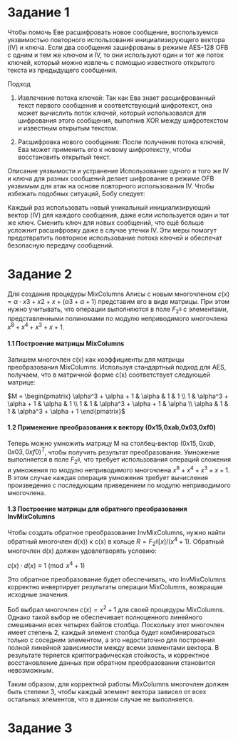 # Задание 1
Чтобы помочь Еве расшифровать новое сообщение, воспользуемся уязвимостью повторного использования инициализирующего вектора (IV) и ключа. Если два сообщения зашифрованы в режиме AES-128 OFB с одним и тем же ключом и IV, то они используют один и тот же поток ключей, который можно извлечь с помощью известного открытого текста из предыдущего сообщения.

Подход  
1. Извлечение потока ключей: Так как Ева знает расшифрованный текст первого сообщения и соответствующий шифротекст, она может вычислить поток ключей, который использовался для шифрования этого сообщения, выполнив XOR между шифротекстом и известным открытым текстом.


2. Расшифровка нового сообщения: После получения потока ключей, Ева может применить его к новому шифротексту, чтобы восстановить открытый текст.

Описание уязвимости и устранение
Использование одного и того же IV и ключа для разных сообщений делает шифрование в режиме OFB уязвимым для атак на основе повторного использования IV. Чтобы избежать подобных ситуаций, Бобу следует:

Каждый раз использовать новый уникальный инициализирующий вектор (IV) для каждого сообщения, даже если используется один и тот же ключ.
Сменить ключ для новых сообщений, что ещё больше усложнит расшифровку даже в случае утечки IV.
Эти меры помогут предотвратить повторное использование потока ключей и обеспечат безопасную передачу сообщений.

# Задание 2
Для создания процедуры MixColumns Алисы с новым многочленом $c(x)=α⋅x3+x2+x+(α3+α+1)$  представим его в виде матрицы. При этом нужно учитывать, что операции выполняются в поле $F_{2^8}​$ с элементами, представленными полиномами по модулю неприводимого многочлена $x^8 + x^4 + x^3 + x +1$.

#### 1.1 Построение матрицы MixColumns

Запишем многочлен c(x) как коэффициенты для матрицы преобразования MixColumns. Используя стандартный подход для AES, получаем, что в матричной форме c(x) соответствует следующей матрице:

$M = \begin{pmatrix} \alpha^3 + \alpha + 1 & \alpha & 1 & 1 \\ 1 & \alpha^3 + \alpha + 1 & \alpha & 1 \\ 1 & 1 & \alpha^3 + \alpha + 1 & \alpha \\ \alpha & 1 & 1 & \alpha^3 + \alpha + 1 \end{pmatrix}​​$

#### 1.2 Применение преобразования к вектору (0x15,0xab,0x03,0xf0)

Теперь можно умножить матрицу M на столбец-вектор $(0x15, 0xab, 0x03, 0xf0)^T$, чтобы получить результат преобразования. Умножение выполняется в поле $F_{2^8}$​, что требует использования операций сложения и умножения по модулю неприводимого многочлена $x^8 + x^4 + x^3 + x + 1$. В этом случае каждая операция умножения требует вычисления произведения с последующим приведением по модулю неприводимого многочлена.

#### 1.3 Построение матрицы для обратного преобразования InvMixColumns

Чтобы создать обратное преобразование InvMixColumns, нужно найти обратный многочлен d(x)) к c(x) в кольце $R = F_{2^8}[x] / (x^4 + 1)$. Обратный многочлен d(x) должен удовлетворять условию:

$c(x) \cdot d(x) \equiv 1 \pmod{x^4 + 1}$

Это обратное преобразование будет обеспечивать, что InvMixColumns корректно инвертирует результаты операции MixColumns, возвращая исходные значения.

Боб выбрал многочлен $c(x) = x^2 + 1$ для своей процедуры MixColumns. Однако такой выбор не обеспечивает полноценного линейного смешивания всех четырех байтов столбца. Поскольку этот многочлен имеет степень 2, каждый элемент столбца будет комбинироваться только с соседним элементом, а это недостаточно для построения полной линейной зависимости между всеми элементами вектора. В результате теряется криптографическая стойкость, и корректное восстановление данных при обратном преобразовании становится невозможным.

Таким образом, для корректной работы MixColumns многочлен должен быть степени 3, чтобы каждый элемент вектора зависел от всех остальных элементов, что в данном случае не выполняется.

# Задание 3